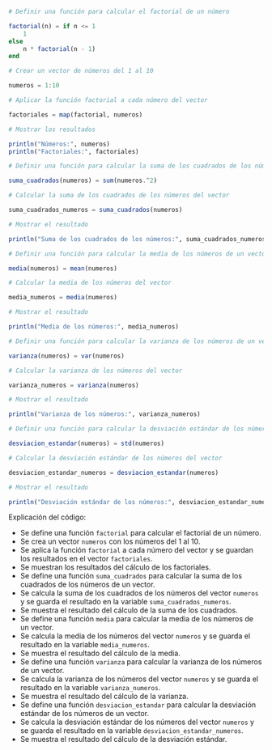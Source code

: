 ```julia
# Definir una función para calcular el factorial de un número

factorial(n) = if n <= 1
    1
else
    n * factorial(n - 1)
end

# Crear un vector de números del 1 al 10

numeros = 1:10

# Aplicar la función factorial a cada número del vector

factoriales = map(factorial, numeros)

# Mostrar los resultados

println("Números:", numeros)
println("Factoriales:", factoriales)

# Definir una función para calcular la suma de los cuadrados de los números de un vector

suma_cuadrados(numeros) = sum(numeros.^2)

# Calcular la suma de los cuadrados de los números del vector

suma_cuadrados_numeros = suma_cuadrados(numeros)

# Mostrar el resultado

println("Suma de los cuadrados de los números:", suma_cuadrados_numeros)

# Definir una función para calcular la media de los números de un vector

media(numeros) = mean(numeros)

# Calcular la media de los números del vector

media_numeros = media(numeros)

# Mostrar el resultado

println("Media de los números:", media_numeros)

# Definir una función para calcular la varianza de los números de un vector

varianza(numeros) = var(numeros)

# Calcular la varianza de los números del vector

varianza_numeros = varianza(numeros)

# Mostrar el resultado

println("Varianza de los números:", varianza_numeros)

# Definir una función para calcular la desviación estándar de los números de un vector

desviacion_estandar(numeros) = std(numeros)

# Calcular la desviación estándar de los números del vector

desviacion_estandar_numeros = desviacion_estandar(numeros)

# Mostrar el resultado

println("Desviación estándar de los números:", desviacion_estandar_numeros)
```

Explicación del código:

* Se define una función `factorial` para calcular el factorial de un número.
* Se crea un vector `numeros` con los números del 1 al 10.
* Se aplica la función `factorial` a cada número del vector y se guardan los resultados en el vector `factoriales`.
* Se muestran los resultados del cálculo de los factoriales.
* Se define una función `suma_cuadrados` para calcular la suma de los cuadrados de los números de un vector.
* Se calcula la suma de los cuadrados de los números del vector `numeros` y se guarda el resultado en la variable `suma_cuadrados_numeros`.
* Se muestra el resultado del cálculo de la suma de los cuadrados.
* Se define una función `media` para calcular la media de los números de un vector.
* Se calcula la media de los números del vector `numeros` y se guarda el resultado en la variable `media_numeros`.
* Se muestra el resultado del cálculo de la media.
* Se define una función `varianza` para calcular la varianza de los números de un vector.
* Se calcula la varianza de los números del vector `numeros` y se guarda el resultado en la variable `varianza_numeros`.
* Se muestra el resultado del cálculo de la varianza.
* Se define una función `desviacion_estandar` para calcular la desviación estándar de los números de un vector.
* Se calcula la desviación estándar de los números del vector `numeros` y se guarda el resultado en la variable `desviacion_estandar_numeros`.
* Se muestra el resultado del cálculo de la desviación estándar.